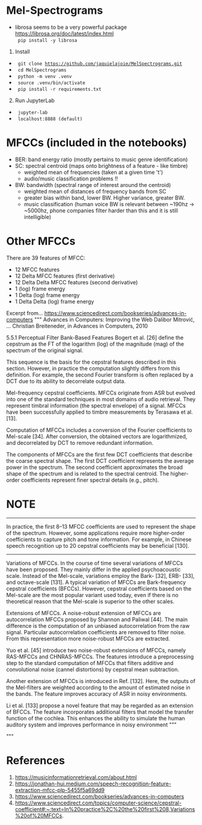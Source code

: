# Mel-Spectrograms

- librosa seems to be a very powerful package  
<a href="https://librosa.org/doc/latest/index.html"> https://librosa.org/doc/latest/index.html </a>  
<code> pip install -y librosa </code>

1. Install
  - <code> git clone https://github.com/jaquielajoie/MelSpectrograms.git </code>
  - <code> cd MelSpectrograms </code>
  - <code> python -m venv .venv </code>
  - <code> source .venv/bin/activate </code>
  - <code> pip install -r requirements.txt </code>

2. Run JupyterLab
  - <code> jupyter-lab </code>
  - <code> localhost:8888 (default) </code>

# MFCCs (included in the notebooks)
- BER: band energy ratio (mostly pertains to music genre identification)
- SC: spectral centroid (maps onto brightness of a feature - like timbre)
  - weighted mean of frequencies (taken at a given time 't')
  - audio/music classification problems !!
- BW: bandwidth (spectral range of interest around the centroid)
  - weighted mean of distances of frequency bands from SC
  - greater bias within band, lower BW. Higher variance, greater BW.
  - music classification (human voice BW is relevant between ~190hz -> ~5000hz, phone companies filter harder than this and it is still intelligible)

# Other MFCCs

There are 39 features of MFCC:
 - 12 MFCC features
 - 12 Delta MFCC features (first derivative)
 - 12 Delta Delta MFCC features (second derivative)
 - 1 (log) frame energy
 - 1 Delta (log) frame energy
 - 1 Delta Delta (log) frame energy

Excerpt from... https://www.sciencedirect.com/bookseries/advances-in-computers
"""
Advances in Computers: Improving the Web
Dalibor Mitrović, ... Christian Breiteneder, in Advances in Computers, 2010

5.5.1 Perceptual Filter Bank-Based Features
Bogert et al. [26] define the cepstrum as the FT of the logarithm (log) of the magnitude (mag) of the spectrum of the original signal.

This sequence is the basis for the cepstral features described in this section. However, in practice the computation slightly differs from this definition. For example, the second Fourier transform is often replaced by a DCT due to its ability to decorrelate output data.

Mel-frequency cepstral coefficients. MFCCs originate from ASR but evolved into one of the standard techniques in most domains of audio retrieval. They represent timbral information (the spectral envelope) of a signal. MFCCs have been successfully applied to timbre measurements by Terasawa et al. [13].

Computation of MFCCs includes a conversion of the Fourier coefficients to Mel-scale [34]. After conversion, the obtained vectors are logarithmized, and decorrelated by DCT to remove redundant information.

The components of MFCCs are the first few DCT coefficients that describe the coarse spectral shape. The first DCT coefficient represents the average power in the spectrum. The second coefficient approximates the broad shape of the spectrum and is related to the spectral centroid. The higher-order coefficients represent finer spectral details (e.g., pitch).

# NOTE

<hr>
 In practice, the first 8–13 MFCC coefficients are used to represent the shape of the spectrum. However, some applications require more higher-order coefficients to capture pitch and tone information. For example, in Chinese speech recognition up to 20 cepstral coefficients may be beneficial [130]. </span>
<hr>

Variations of MFCCs. In the course of time several variations of MFCCs have been proposed. They mainly differ in the applied psychoacoustic scale. Instead of the Mel-scale, variations employ the Bark- [32], ERB- [33], and octave-scale [131]. A typical variation of MFCCs are Bark-frequency cepstral coefficients (BFCCs). However, cepstral coefficients based on the Mel-scale are the most popular variant used today, even if there is no theoretical reason that the Mel-scale is superior to the other scales.

Extensions of MFCCs. A noise-robust extension of MFCCs are autocorrelation MFCCs proposed by Shannon and Paliwal [44]. The main difference is the computation of an unbiased autocorrelation from the raw signal. Particular autocorrelation coefficients are removed to filter noise. From this representation more noise-robust MFCCs are extracted.

Yuo et al. [45] introduce two noise-robust extensions of MFCCs, namely RAS-MFCCs and CHNRAS-MFCCs. The features introduce a preprocessing step to the standard computation of MFCCs that filters additive and convolutional noise (cannel distortions) by cepstral mean subtraction.

Another extension of MFCCs is introduced in Ref. [132]. Here, the outputs of the Mel-filters are weighted according to the amount of estimated noise in the bands. The feature improves accuracy of ASR in noisy environments.

Li et al. [133] propose a novel feature that may be regarded as an extension of BFCCs. The feature incorporates additional filters that model the transfer function of the cochlea. This enhances the ability to simulate the human auditory system and improves performance in noisy environment
"""

"""

# References

1. https://musicinformationretrieval.com/about.html
2. https://jonathan-hui.medium.com/speech-recognition-feature-extraction-mfcc-plp-5455f5a69dd9
3. https://www.sciencedirect.com/bookseries/advances-in-computers
4. https://www.sciencedirect.com/topics/computer-science/cepstral-coefficient#:~:text=In%20practice%2C%20the%20first%208,Variations%20of%20MFCCs.
